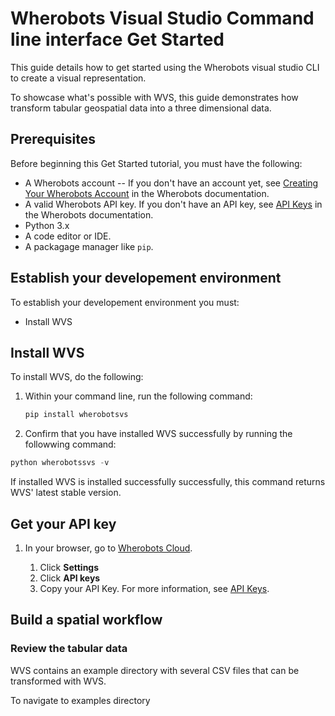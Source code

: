 # Wherobots Visual Studio Command line interface Get Started

This guide details how to get started using the Wherobots visual studio CLI to create a visual representation.

To showcase what's possible with WVS, this guide demonstrates how transform tabular geospatial data into a three dimensional data.

## Prerequisites

Before beginning this Get Started tutorial, you must have the following:

* A Wherobots account --  If you don't have an account yet, see [Creating Your Wherobots Account](https://docs.wherobots.com/latest/get-started/create-account/) in the Wherobots documentation.
* A valid Wherobots API key. If you don't have an API key, see [API Keys](https://docs.wherobots.com/latest/get-started/api-keys/) in the Wherobots documentation.
* Python 3.x
* A code editor or IDE.
* A packagage manager like `pip`.

## Establish your developement environment

To establish your developement environment you must:

* Install WVS

## Install WVS

To install WVS, do the following:

1. Within your command line, run the following command:
   ```python
   pip install wherobotsvs
   ```

3. Confirm that you have installed WVS successfully by running the followwing command:

```python
python wherobotssvs -v
```
If installed WVS is installed successfully successfully, this command returns WVS' latest stable version.

## Get your API key

1. In your browser, go to [Wherobots Cloud](https://cloud.wherobots.com/).

   1. Click **Settings**
   2. Click **API keys**
   3. Copy your API Key. For more information, see [API Keys](https://docs.wherobots.com/latest/get-started/api-keys/).

## Build a spatial workflow

### Review the tabular data

WVS contains an example directory with several CSV files that can be transformed with WVS.

To navigate to examples directory

###



